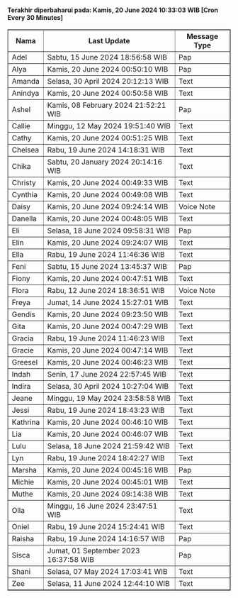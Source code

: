 #### Terakhir diperbaharui pada: Kamis, 20 June 2024 10:33:03 WIB [Cron Every 30 Minutes]

<table border='1'><tr><th>Nama</th><th>Last Update</th><th>Message Type</th></tr><tr><td>Adel</td><td>Sabtu, 15 June 2024 18:56:58 WIB</td><td>Pap</td></tr><tr><td>Alya</td><td>Kamis, 20 June 2024 00:50:10 WIB</td><td>Pap</td></tr><tr><td>Amanda</td><td>Selasa, 30 April 2024 20:12:13 WIB</td><td>Text</td></tr><tr><td>Anindya</td><td>Kamis, 20 June 2024 00:50:58 WIB</td><td>Text</td></tr><tr><td>Ashel</td><td>Kamis, 08 February 2024 21:52:21 WIB</td><td>Pap</td></tr><tr><td>Callie</td><td>Minggu, 12 May 2024 19:51:40 WIB</td><td>Text</td></tr><tr><td>Cathy</td><td>Kamis, 20 June 2024 00:51:25 WIB</td><td>Text</td></tr><tr><td>Chelsea</td><td>Rabu, 19 June 2024 14:18:31 WIB</td><td>Text</td></tr><tr><td>Chika</td><td>Sabtu, 20 January 2024 20:14:16 WIB</td><td>Text</td></tr><tr><td>Christy</td><td>Kamis, 20 June 2024 00:49:33 WIB</td><td>Text</td></tr><tr><td>Cynthia</td><td>Kamis, 20 June 2024 00:49:08 WIB</td><td>Text</td></tr><tr><td>Daisy</td><td>Kamis, 20 June 2024 09:24:14 WIB</td><td>Voice Note</td></tr><tr><td>Danella</td><td>Kamis, 20 June 2024 00:48:05 WIB</td><td>Text</td></tr><tr><td>Eli</td><td>Selasa, 18 June 2024 09:58:31 WIB</td><td>Pap</td></tr><tr><td>Elin</td><td>Kamis, 20 June 2024 09:24:07 WIB</td><td>Text</td></tr><tr><td>Ella</td><td>Rabu, 19 June 2024 11:46:36 WIB</td><td>Text</td></tr><tr><td>Feni</td><td>Sabtu, 15 June 2024 13:45:37 WIB</td><td>Pap</td></tr><tr><td>Fiony</td><td>Kamis, 20 June 2024 00:47:51 WIB</td><td>Text</td></tr><tr><td>Flora</td><td>Rabu, 12 June 2024 18:36:51 WIB</td><td>Voice Note</td></tr><tr><td>Freya</td><td>Jumat, 14 June 2024 15:27:01 WIB</td><td>Text</td></tr><tr><td>Gendis</td><td>Kamis, 20 June 2024 09:23:50 WIB</td><td>Text</td></tr><tr><td>Gita</td><td>Kamis, 20 June 2024 00:47:29 WIB</td><td>Text</td></tr><tr><td>Gracia</td><td>Rabu, 19 June 2024 11:46:23 WIB</td><td>Text</td></tr><tr><td>Gracie</td><td>Kamis, 20 June 2024 00:47:14 WIB</td><td>Text</td></tr><tr><td>Greesel</td><td>Kamis, 20 June 2024 00:46:23 WIB</td><td>Text</td></tr><tr><td>Indah</td><td>Senin, 17 June 2024 22:57:45 WIB</td><td>Text</td></tr><tr><td>Indira</td><td>Selasa, 30 April 2024 10:27:04 WIB</td><td>Text</td></tr><tr><td>Jeane</td><td>Minggu, 19 May 2024 23:58:58 WIB</td><td>Text</td></tr><tr><td>Jessi</td><td>Rabu, 19 June 2024 18:43:23 WIB</td><td>Text</td></tr><tr><td>Kathrina</td><td>Kamis, 20 June 2024 00:46:10 WIB</td><td>Text</td></tr><tr><td>Lia</td><td>Kamis, 20 June 2024 00:46:07 WIB</td><td>Text</td></tr><tr><td>Lulu</td><td>Selasa, 18 June 2024 21:59:42 WIB</td><td>Text</td></tr><tr><td>Lyn</td><td>Rabu, 19 June 2024 18:42:27 WIB</td><td>Text</td></tr><tr><td>Marsha</td><td>Kamis, 20 June 2024 00:45:16 WIB</td><td>Pap</td></tr><tr><td>Michie</td><td>Kamis, 20 June 2024 00:45:01 WIB</td><td>Text</td></tr><tr><td>Muthe</td><td>Kamis, 20 June 2024 09:14:38 WIB</td><td>Text</td></tr><tr><td>Olla</td><td>Minggu, 16 June 2024 23:47:51 WIB</td><td>Text</td></tr><tr><td>Oniel</td><td>Rabu, 19 June 2024 15:24:41 WIB</td><td>Text</td></tr><tr><td>Raisha</td><td>Rabu, 19 June 2024 14:16:57 WIB</td><td>Pap</td></tr><tr><td>Sisca</td><td>Jumat, 01 September 2023 16:37:58 WIB</td><td>Pap</td></tr><tr><td>Shani</td><td>Selasa, 07 May 2024 17:03:41 WIB</td><td>Text</td></tr><tr><td>Zee</td><td>Selasa, 11 June 2024 12:44:10 WIB</td><td>Text</td></tr></table>